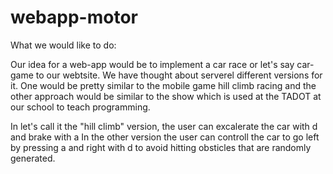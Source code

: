 # webapp-motor
What we would like to do:

Our idea for a web-app would be to implement a car race or let's say car-game to our webtsite.
We have thought about serverel different versions for it.
One would be pretty similar to the mobile game hill climb racing and the other approach would
be similar to the show which is used at the TADOT at our school to teach programming.

In let's call it the "hill climb" version, the user can excalerate the car with d and brake with a
In the other version the user can controll the car to go left by pressing a and right with d
to avoid hitting obsticles that are randomly generated.
